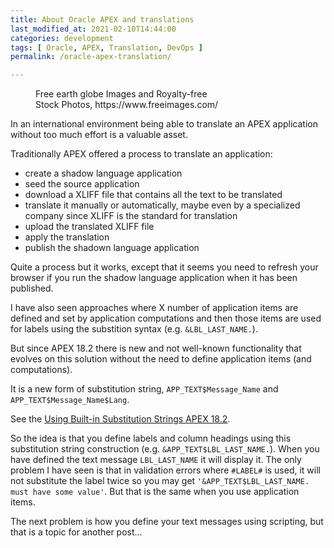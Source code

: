 ```yaml
---
title: About Oracle APEX and translations
last_modified_at: 2021-02-10T14:44:00
categories: development
tags: [ Oracle, APEX, Translation, DevOps ]
permalink: /oracle-apex-translation/

---
```


<figure style="width: 300px" class="centered">
  <img src="{{ site.url }}{{ site.baseurl }}/assets/images/earth-globe-3-1451708-640x640.jpg" alt="">
	<figcaption>Free earth globe Images and Royalty-free Stock Photos, https://www.freeimages.com/</figcaption>
</figure> 

In an international environment being able to translate an APEX application without too much effort is a valuable asset.

Traditionally APEX offered a process to translate an application:
- create a shadow language application
- seed the source application
- download a XLIFF file that contains all the text to be translated
- translate it manually or automatically, maybe even by a specialized company since XLIFF is the standard for translation
- upload the translated XLIFF file
- apply the translation
- publish the shadown language application

Quite a process but it works, except that it seems you need to refresh your browser if you run the shadow language application when it has been published.

I have also seen approaches where X number of application items are defined and set by application computations and then those items are used for labels using the substition syntax (e.g. `&LBL_LAST_NAME.`).

But since APEX 18.2 there is new and not well-known functionality that evolves on this solution without the need to define application items (and computations).

<!--more-->

It is a new form of substitution string, `APP_TEXT$Message_Name` and `APP_TEXT$Message_Name$Lang`.

See the [Using Built-in Substitution Strings APEX 18.2](https://docs.oracle.com/en/database/oracle/application-express/18.2/htmdb/understanding-substitution-strings.html#GUID-2FDF06A4-B083-49F8-9061-AE1F5629C659).

So the idea is that you define labels and column headings using this
substitution string construction (e.g. `&APP_TEXT$LBL_LAST_NAME.`). When you
have defined the text message `LBL_LAST_NAME` it will display it. The only
problem I have seen is that in validation errors where `#LABEL#` is used, it
will not substitute the label twice so you may get `'&APP_TEXT$LBL_LAST_NAME.
must have some value'`. But that is the same when you use application items.

The next problem is how you define your text messages using scripting, but that is a topic for another post...
